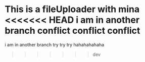 This is a fileUploader with mina
<<<<<<< HEAD
i am in another branch conflict conflict conflict
=======
i am in another branch try try try hahahahahaha
>>>>>>> dev

